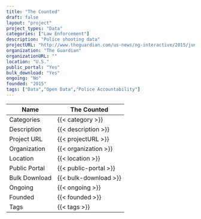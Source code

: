 ```yaml
---
title: "The Counted"
draft: false
layout: "project"
project_types: "Data"
categories: ["Law Enforcement"]
description: "Police shooting data"
projectURL: "http://www.theguardian.com/us-news/ng-interactive/2015/jun/01/the-counted-police-killings-us-database"
organization: "The Guardian"
organizationURL: ""
location: "U.S."
public_portal: "Yes"
bulk_download: "Yes"
ongoing: "No"
founded: "2015"
tags: ["Data","Open Data","Police Accountability"]
---
```



Name                    |  The Counted    
------------------------|----
Categories              | {{< category >}} 
Description             | {{< description >}} 
Project URL             | {{< projectURL >}} 
Organization            | {{< organization >}} 
Location                | {{< location >}} 
Public Portal           | {{< public-portal >}} 
Bulk Download           | {{< bulk-download >}} 
Ongoing                 | {{< ongoing >}} 
Founded                 | {{< founded >}} 
Tags                    | {{< tags >}} 
